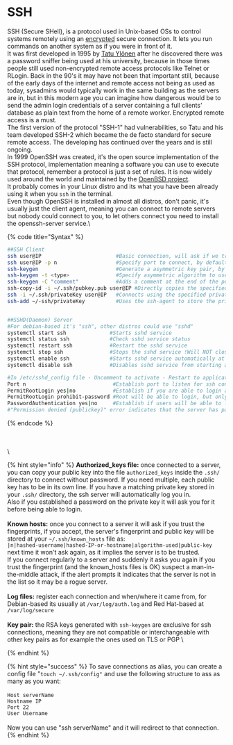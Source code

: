 # SSH

SSH (Secure SHell), is a protocol used in Unix-based OSs to control systems remotely using an [encrypted](../theory-concepts/cryptography/symmetric-asymmetric-and-hybrid-cryptography.md) secure connection. It lets you run commands on another system as if you were in front of it.\
It was first developed in 1995 by [Tatu Ylönen](https://es.wikipedia.org/wiki/Tatu\_Yl%C3%B6nen) after he discovered there was a password sniffer being used at his university, because in those times people still used non-encrypted remote access protocols like Telnet or RLogin. Back in the 90's it may have not been that important still, because of the early days of the internet and remote access not being as used as today, sysadmins would typically work in the same building as the servers are in, but in this modern age you can imagine how dangerous would be to send the admin login credentials of a server containing a full clients' database as plain text from the home of a remote worker. Encrypted remote access is a must. \
The first version of the protocol "SSH-1" had vulnerabilities, so Tatu and his team developed SSH-2 which became the de facto standard for secure remote access. The developing has continued over the years and is still ongoing.\
In 1999 OpenSSH was created, it's the open source implementation of the SSH protocol, implementation meaning a software you can use to execute that protocol, remember a protocol is just a set of rules. It is now widely used around the world and maintained by the [OpenBSD project](https://www.openbsd.org/). \
It probably comes in your Linux distro and its what you have been already using it when you `ssh` in the terminal.\
Even though OpenSSH is installed in almost all distros, don't panic, it's usually just the client agent, meaning you can connect to remote servers but nobody could connect to you, to let others connect you need to install the openssh-server service.\


{% code title="Syntax" %}
```bash
##SSH Client
ssh user@IP                        #Basic connection, will ask if we trust the fingerprint and save it on .ssh/known_hosts and ask for the password
ssh user@IP -p n                   #Specify port to connect, by default ssh goes on port 22
ssh-keygen                         #Generate a asymmetric key pair, by default RSA and stored in ~/.ssh/ as id_rsa and id_rsa.pub !!Careful if writting the same name it will overwrite existing key
ssh-keygen -t <type>               #Specify asymmetric algorithm to use: dsa | ecdsa | ecdsa-sk | ed25519 | ed25519-sk | rsa !By default the standard rsa
ssh-keygen -C "comment"            #Adds a comment at the end of the public key, if not added by default will be your "username@hostname" 
ssh-copy-id -i ~/.ssh/pubkey.pub user@IP #Directly copies the specified public key into the authorized_keys file of the speficied server
ssh -i ~/.ssh/privateKey user@IP   #Connects using the specified private key, expects its public matching key to be at the server's authorized_keys file
ssh-add ~/-ssh/privateKey          #Uses the ssh-agent to store the private key credentials in cache memory until closing the session, so you only have to input the password 1 time


##SSHD(Daemon) Server
#For debian-based it's "ssh", other distros could use "sshd"
systemctl start ssh              #Starts sshd service
systemctl status ssh             #Check sshd service status
systemctl restart ssh            #Restart the sshd service
systemctl stop ssh               #Stops the sshd service !Will NOT close already established connections
systemctl enable ssh             #Starts sshd service automatically at system start
systemctl disable ssh            #Disables sshd service from starting automatically at system start          

#In /etc/sshd_config file - Uncomment to activate - Restart to applicate changes
Port n                            #Establish port to listen for ssh connections
PermitRootLogin yes|no            #Establish if you are able to login as root via ssh  ?For security, if the user you will connect already has sudo or you are not the sysadmin its recommended to "no"
PermitRootLogin prohibit-password #Root will be able to login, but only using public key authentication, not password
PasswordAuthentication yes|no     #Establish if users will be able to login via password, if "no" they will need public key authentication ?"no" and using public key are considered way more secure
#"Permission denied (publickey)" error indicates that the server has password authentication disabled


```
{% endcode %}

\
\
\


{% hint style="info" %}
**Authorized\_keys file:** once connected to a server, you can copy your public key into the file `authorized_keys` inside the `.ssh/` directory to connect without password. If you need multiple, each public key has to be in its own line. If you have a matching private key stored in your `.ssh/` directory, the ssh server will automatically log you in. \
Also if you established a password on the private key it will ask you for it before being able to login.\
\
**Known hosts:** once you connect to a server it will ask if you trust the fingerprints, if you accept, the server's fingerprint and public key will be stored at your `~/.ssh/known_hosts` file as:\
`|n|hashed-username|hashed-IP-or-hostname|algorithm-used|public-key`\
next time it won't ask again, as it implies the server is to be trusted.\
If you connect regularly to a server and suddenly it asks you again if you trust the fingerprint (and the known\_hosts files is OK) suspect a man-in-the-middle attack, if the alert prompts it indicates that the server is not in the list so it may be a rogue server.\
\
**Log files:** register each connection and when/where it came from, for Debian-based its usually at `/var/log/auth.log`  and Red Hat-based at `/var/log/secure`\
\
**Key pair:** the RSA keys generated with `ssh-keygen` are exclusive for ssh connections, meaning they are not compatible or interchangeable with other key pairs as for example the ones used on TLS or PGP \

{% endhint %}

{% hint style="success" %}
To save connections as alias, you can create a config file "`touch ~/.ssh/config"` and use the following structure to ass as many as you want:\
\
`Host serverName`\
&#x20; `Hostname IP`\
&#x20; `Port 22`\
&#x20; `User Username`\
\
Now you can use "ssh serverName" and it will redirect to that connection.
{% endhint %}

